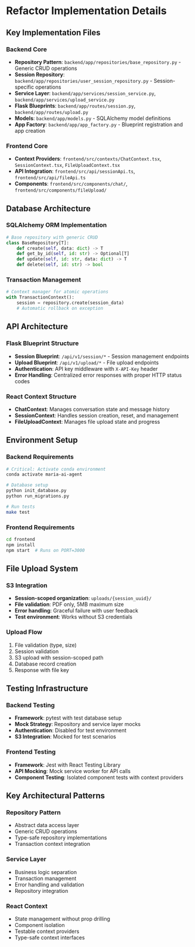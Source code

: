 # Refactor Implementation Details

## Key Implementation Files

### Backend Core
- **Repository Pattern**: `backend/app/repositories/base_repository.py` - Generic CRUD operations
- **Session Repository**: `backend/app/repositories/user_session_repository.py` - Session-specific operations
- **Service Layer**: `backend/app/services/session_service.py`, `backend/app/services/upload_service.py`
- **Flask Blueprints**: `backend/app/routes/session.py`, `backend/app/routes/upload.py`
- **Models**: `backend/app/models.py` - SQLAlchemy model definitions
- **App Factory**: `backend/app/app_factory.py` - Blueprint registration and app creation

### Frontend Core
- **Context Providers**: `frontend/src/contexts/ChatContext.tsx`, `SessionContext.tsx`, `FileUploadContext.tsx`
- **API Integration**: `frontend/src/api/sessionApi.ts`, `frontend/src/api/fileApi.ts`
- **Components**: `frontend/src/components/chat/`, `frontend/src/components/fileUpload/`

## Database Architecture

### SQLAlchemy ORM Implementation
```python
# Base repository with generic CRUD
class BaseRepository[T]:
    def create(self, data: dict) -> T
    def get_by_id(self, id: str) -> Optional[T]
    def update(self, id: str, data: dict) -> T
    def delete(self, id: str) -> bool
```

### Transaction Management
```python
# Context manager for atomic operations
with TransactionContext():
    session = repository.create(session_data)
    # Automatic rollback on exception
```

## API Architecture

### Flask Blueprint Structure
- **Session Blueprint**: `/api/v1/session/*` - Session management endpoints
- **Upload Blueprint**: `/api/v1/upload/*` - File upload endpoints
- **Authentication**: API key middleware with `X-API-Key` header
- **Error Handling**: Centralized error responses with proper HTTP status codes

### React Context Structure
- **ChatContext**: Manages conversation state and message history
- **SessionContext**: Handles session creation, reset, and management
- **FileUploadContext**: Manages file upload state and progress

## Environment Setup

### Backend Requirements
```bash
# Critical: Activate conda environment
conda activate maria-ai-agent

# Database setup
python init_database.py
python run_migrations.py

# Run tests
make test
```

### Frontend Requirements
```bash
cd frontend
npm install
npm start  # Runs on PORT=3000
```

## File Upload System

### S3 Integration
- **Session-scoped organization**: `uploads/{session_uuid}/`
- **File validation**: PDF only, 5MB maximum size
- **Error handling**: Graceful failure with user feedback
- **Test environment**: Works without S3 credentials

### Upload Flow
1. File validation (type, size)
2. Session validation
3. S3 upload with session-scoped path
4. Database record creation
5. Response with file key

## Testing Infrastructure

### Backend Testing
- **Framework**: pytest with test database setup
- **Mock Strategy**: Repository and service layer mocks
- **Authentication**: Disabled for test environment
- **S3 Integration**: Mocked for test scenarios

### Frontend Testing
- **Framework**: Jest with React Testing Library
- **API Mocking**: Mock service worker for API calls
- **Component Testing**: Isolated component tests with context providers

## Key Architectural Patterns

### Repository Pattern
- Abstract data access layer
- Generic CRUD operations
- Type-safe repository implementations
- Transaction context integration

### Service Layer
- Business logic separation
- Transaction management
- Error handling and validation
- Repository integration

### React Context
- State management without prop drilling
- Component isolation
- Testable context providers
- Type-safe context interfaces 